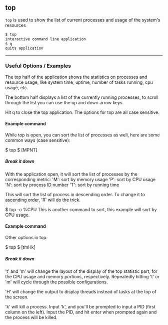 top
---
`top` is used to show the list of current processes and usage of the system's resources
<!-- one line explanation would go here -->

<!-- minimal example -->
~~~ bash
$ top
interactive command line application
$ q
quits application
~~~

---

### Useful Options / Examples
The top half of the application shows the statistics on processes and resource usage, like system time, uptime, number of tasks running, cpu usage, etc.

The bottom half displays a list of the currently running processes, to scroll through the list you can use the up and down arrow keys.

Hit q to close the top application. The options for top are all case sensitive.

#### Example command
While top is open, you can sort the list of processes as well, here are some common ways (case sensitive):

$ top 
$ [MPNT] 

##### Break it down
With the application open, it will sort the list of processes by the corresponding metric:
'M': sort by memory usage
'P': sort by CPU usage
'N': sort by process ID number
'T': sort by running time

This will sort the list of process in descending order. To change it to ascending order, 'R' will do the trick.

$ top -o %CPU
This is another command to sort, this example will sort by CPU usage.

#### Example command
Other options in top:

$ top
$ [tmHk]

##### Break it down
't' and 'm' will change the layout of the display of the top statistic part, for the CPU usage and memory portions, respectively. Repeatedly hitting 't' or 'm' will cycle through the possible configurations.

'H' will change the output to display threads instead of tasks at the top of the screen. 

'k' will kill a process. Input 'k', and you'll be prompted to input a PID (first column on the left). Input the PID, and hit enter when prompted again and the process will be killed.

